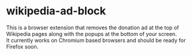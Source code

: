 # wikipedia-ad-block
This is a browser extension that removes the donation ad at the top of Wikipedia pages along with the popups at the bottom of your screen.  
It currently works on Chromium based browsers and should be ready for Firefox soon.
